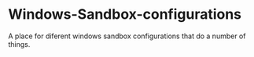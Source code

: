 # Windows-Sandbox-configurations
 A place for diferent windows sandbox configurations that do a number of things.
